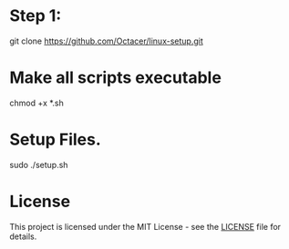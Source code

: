 # Step 1:
git clone https://github.com/Octacer/linux-setup.git

# Make all scripts executable
chmod +x *.sh

# Setup Files.
sudo ./setup.sh

# License
This project is licensed under the MIT License - see the [LICENSE](LICENSE) file for details.
